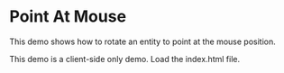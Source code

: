 # Point At Mouse

This demo shows how to rotate an entity to point at the mouse position.

This demo is a client-side only demo. Load the index.html file.

